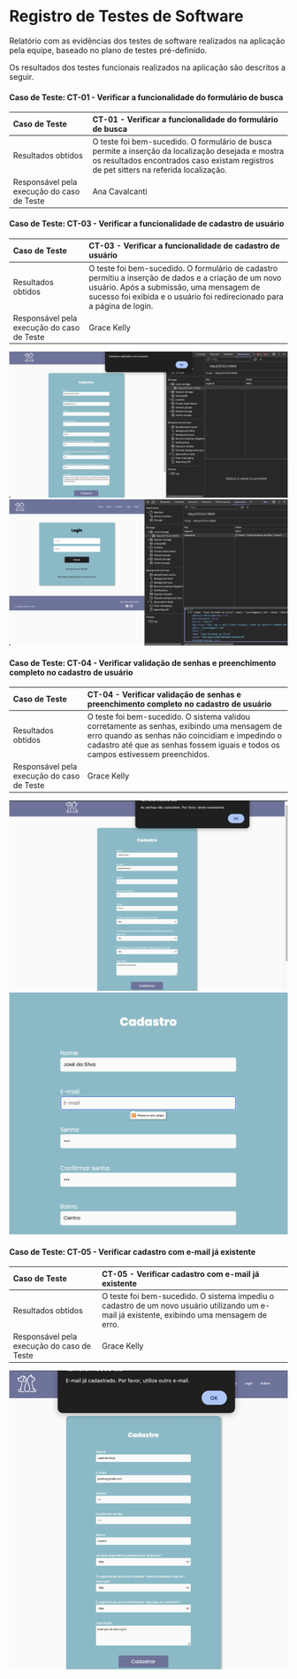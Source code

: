 # Registro de Testes de Software

Relatório com as evidências dos testes de software realizados na aplicação pela equipe, baseado no plano de testes pré-definido.

Os resultados dos testes funcionais realizados na aplicação são descritos a seguir.


#### Caso de Teste: CT-01 - Verificar a funcionalidade do formulário de busca

| Caso de Teste    | CT-01 - Verificar a funcionalidade do formulário de busca |
|:---|:---|
| Resultados obtidos | O teste foi bem-sucedido. O formulário de busca permite a inserção da localização desejada e mostra os resultados encontrados caso existam registros de pet sitters na referida localização. |
| Responsável pela execução do caso de Teste | Ana Cavalcanti |


#### Caso de Teste: CT-03 - Verificar a funcionalidade de cadastro de usuário

| Caso de Teste    | CT-03 - Verificar a funcionalidade de cadastro de usuário |
|:---|:---|
| Resultados obtidos | O teste foi bem-sucedido. O formulário de cadastro permitiu a inserção de dados e a criação de um novo usuário. Após a submissão, uma mensagem de sucesso foi exibida e o usuário foi redirecionado para a página de login. |
| Responsável pela execução do caso de Teste | Grace Kelly |

![Aviso de sucesso após o usuário ter feito o cadastro](./img/cadastroPrint02.png)
![Registro do cadastro em formato JSON no localStorage](./img/cadastroPrint03.png)

#### Caso de Teste: CT-04 - Verificar validação de senhas e preenchimento completo no cadastro de usuário

| Caso de Teste    | CT-04 - Verificar validação de senhas e preenchimento completo no cadastro de usuário |
|:---|:---|
| Resultados obtidos | O teste foi bem-sucedido. O sistema validou corretamente as senhas, exibindo uma mensagem de erro quando as senhas não coincidiam e impedindo o cadastro até que as senhas fossem iguais e todos os campos estivessem preenchidos. |
| Responsável pela execução do caso de Teste | Grace Kelly |

![Aviso de senhas não coincidentes](./img/cadastroPrint05.png)
![Aviso de preenchimento incompleto](./img/cadastroPrint06.png)

#### Caso de Teste: CT-05 - Verificar cadastro com e-mail já existente

| Caso de Teste    | CT-05 - Verificar cadastro com e-mail já existente |
|:---|:---|
| Resultados obtidos | O teste foi bem-sucedido. O sistema impediu o cadastro de um novo usuário utilizando um e-mail já existente, exibindo uma mensagem de erro. |
| Responsável pela execução do caso de Teste | Grace Kelly |

![Aviso de e-mail já existente](./img/cadastroPrint07.png)
